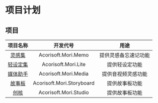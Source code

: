 # 项目计划

## 项目

| 项目名称                                                                      | 开发代号                     |        用途                    |
|:----------------------------------------------------------------------------:|:---------------------------:|:-----------------------------:|
| [灵感集](Documerntations/Developers/Acorisoft.Mori.Memo.md)                   | Acorisoft.Mori.Memo         | 提供灵感备忘速记功能             |
| [轻设定集](Documerntations/Developers/Acorisoft.Mori.Lite.md)                 | Acorisoft.Mori.Lite         | 提供轻设定功能                  |
| [媒体助手](Documerntations/Developers/Acorisoft.Mori.Media.md)                | Acorisoft.Mori.Media        | 提供音视频灵感功能               |
| [故事板](Documerntations/Developers/Acorisoft.Mori.Storyboard.md)             | Acorisoft.Mori.Storyboard   | 提供故事板功能                  |
| [创核](Documerntations/Developers/Acorisoft.Mori.Studio.md)                   | Acorisoft.Mori.Studio       | 提供故事板功能                  |